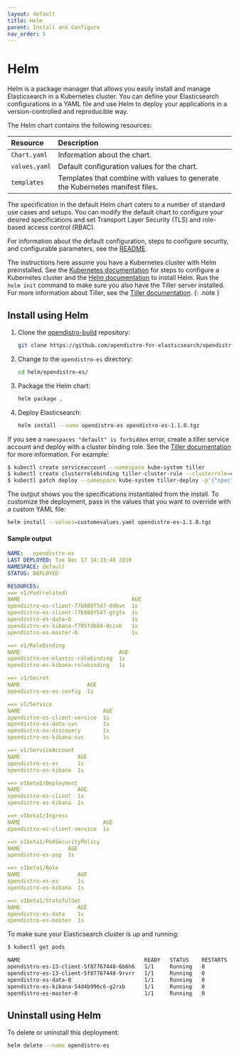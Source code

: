 ```yaml
---
layout: default
title: Helm
parent: Install and Configure
nav_order: 5
---
```


# Helm

Helm is a package manager that allows you easily install and manage Elasticsearch in a Kubernetes cluster. You can define your Elasticsearch configurations in a YAML file and use Helm to deploy your applications in a version-controlled and reproducible way.

The Helm chart contains the following resources:

Resource | Description
:--- | :---
`Chart.yaml` |  Information about the chart.
`values.yaml` |  Default configuration values for the chart.
`templates` |  Templates that combine with values to generate the Kubernetes manifest files.

The specification in the default Helm chart caters to a number of standard use cases and setups. You can modify the default chart to configure your desired specifications and set Transport Layer Security (TLS) and role-based access control (RBAC).

For information about the default configuration, steps to configure security, and configurable parameters, see the
[README](https://github.com/opendistro-for-elasticsearch/community/tree/master/open-distro-elasticsearch-kubernetes/helm).

The instructions here assume you have a Kubernetes cluster with Helm preinstalled. See the [Kubernetes documentation](https://kubernetes.io/docs/setup/) for steps to configure a Kubernetes cluster and the [Helm documentation](https://helm.sh/docs/intro/install/) to install Helm. 
Run the `helm init` command to make sure you also have the Tiller server installed. For more information about Tiller, see the [Tiller documentation](https://tiller.readthedocs.io/en/latest/).
{: .note }

## Install using Helm

1. Clone the [opendistro-build](https://github.com/opendistro-for-elasticsearch/opendistro-build) repository:

   ```bash
   git clone https://github.com/opendistro-for-elasticsearch/opendistro-build
   ```

1. Change to the `opendistro-es` directory:

   ```bash
   cd helm/opendistro-es/
   ```

1. Package the Helm chart:

   ```bash
   helm package .
   ```

1. Deploy Elasticsearch:

   ```bash
   helm install --name opendistro-es opendistro-es-1.1.0.tgz
   ```

If you see a `namespaces "default" is forbidden` error, create a tiller service account and deploy with a cluster binding role.
See the [Tiller documentation](https://tiller.readthedocs.io/en/latest/) for more information.
For example:

```bash
$ kubectl create serviceaccount --namespace kube-system tiller
$ kubectl create clusterrolebinding tiller-cluster-rule --clusterrole=cluster-admin --serviceaccount=kube-system:tiller
$ kubectl patch deploy --namespace kube-system tiller-deploy -p'{"spec":{"template":{"spec":{"serviceAccount":"tiller"}}}}'
```

The output shows you the specifications instantiated from the install.
To customize the deployment, pass in the values that you want to override with a custom YAML file:

```bash
helm install --values=customevalues.yaml opendistro-es-1.1.0.tgz
```

#### Sample output

```yaml
NAME:   opendistro-es
LAST DEPLOYED: Tue Dec 17 14:33:48 2019
NAMESPACE: default
STATUS: DEPLOYED

RESOURCES:
==> v1/Pod(related)
NAME                                   AGE
opendistro-es-client-77b988f547-ddbvc  1s
opendistro-es-client-77b988f547-gtgtx  1s
opendistro-es-data-0                   1s
opendistro-es-kibana-f785fdb84-8czxb   1s
opendistro-es-master-0                 1s

==> v1/RoleBinding
NAME                               AGE
opendistro-es-elastic-rolebinding  1s
opendistro-es-kibana-rolebinding   1s

==> v1/Secret
NAME                     AGE
opendistro-es-es-config  1s

==> v1/Service
NAME                          AGE
opendistro-es-client-service  1s
opendistro-es-data-svc        1s
opendistro-es-discovery       1s
opendistro-es-kibana-svc      1s

==> v1/ServiceAccount
NAME                  AGE
opendistro-es-es      1s
opendistro-es-kibana  1s

==> v1beta1/Deployment
NAME                  AGE
opendistro-es-client  1s
opendistro-es-kibana  1s

==> v1beta1/Ingress
NAME                          AGE
opendistro-es-client-service  1s

==> v1beta1/PodSecurityPolicy
NAME               AGE
opendistro-es-psp  1s

==> v1beta1/Role
NAME                  AGE
opendistro-es-es      1s
opendistro-es-kibana  1s

==> v1beta1/StatefulSet
NAME                  AGE
opendistro-es-data    1s
opendistro-es-master  1s
```

To make sure your Elasticsearch cluster is up and running:

```bash
$ kubectl get pods

NAME                                       READY   STATUS    RESTARTS   AGE
opendistro-es-13-client-5f87767448-6b6h6   1/1     Running   0          15m
opendistro-es-13-client-5f87767448-9rvrr   1/1     Running   0          15m
opendistro-es-data-0                       1/1     Running   0          15m
opendistro-es-kibana-54d4b996c6-g2rxb      1/1     Running   0          15m
opendistro-es-master-0                     1/1     Running   0          15m
```

## Uninstall using Helm

To delete or uninstall this deployment:

```bash
helm delete --name opendistro-es
```
